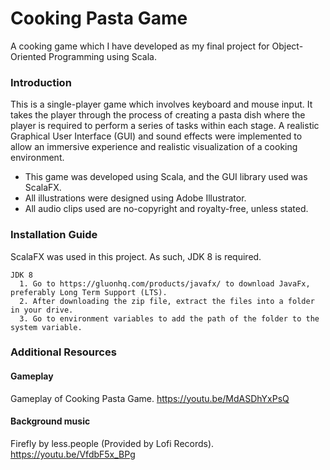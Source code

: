 # Cooking Pasta Game
A cooking game which I have developed as my final project for Object-Oriented Programming using Scala.

### Introduction
This is a single-player game which involves keyboard and mouse input. It takes the player through the process of creating a pasta dish where the player is required to perform a series of tasks within each stage. A realistic Graphical User Interface (GUI) and sound effects were implemented to allow an immersive experience and realistic visualization of a cooking environment.
* This game was developed using Scala, and the GUI library used was ScalaFX.
* All illustrations were designed using Adobe Illustrator.
* All audio clips used are no-copyright and royalty-free, unless stated.  

### Installation Guide
ScalaFX was used in this project. As such, JDK 8 is required.

```
JDK 8
  1. Go to https://gluonhq.com/products/javafx/ to download JavaFx, preferably Long Term Support (LTS).
  2. After downloading the zip file, extract the files into a folder in your drive.
  3. Go to environment variables to add the path of the folder to the system variable.
```

### Additional Resources
#### Gameplay
Gameplay of Cooking Pasta Game. https://youtu.be/MdASDhYxPsQ
#### Background music
Firefly by less.people (Provided by Lofi Records). https://youtu.be/VfdbF5x_BPg
